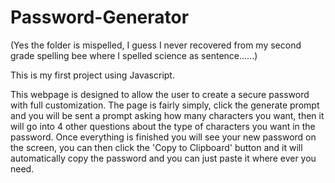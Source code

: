 # Password-Generator

(Yes the folder is mispelled, I guess I never recovered from my second grade spelling bee where I spelled science as sentence......)

This is my first project using Javascript.


This webpage is designed to allow the user to create a secure password with full customization. The page is fairly simply, click the generate prompt and you will be sent a prompt asking how many characters you want, then it will go into 4 other questions about the type of characters you want in the password. Once everything is finished you will see your new password on the screen, you can then click the 'Copy to Clipboard' button and it will automatically copy the password and you can just paste it where ever you need. 

